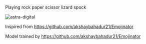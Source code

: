 Playing rock paper scissor lizard spock

![astra-digital](https://github.com/vindruid/emoticon_detection/blob/master/rules.png)

Inspired from https://github.com/akshaybahadur21/Emojinator

Model trained by https://github.com/akshaybahadur21/Emojinator
